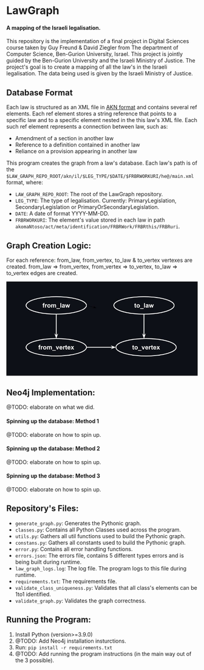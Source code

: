 # LawGraph
#### A mapping of the Israeli legalisation.
This repository is the implementation of a final project in Digital Sciences course taken by Guy Freund & David Ziegler from The department of Computer Science, Ben-Gurion University, Israel.
This project is jointly guided by the Ben-Gurion University and the Israeli Ministry of Justice.
The project's goal is to create a mapping of all the law's in the Israeli legalisation. The data being used is given by the Israeli Ministry of Justice.

## Database Format
Each law is structured as an XML file in [AKN format](http://docs.oasis-open.org/legaldocml/ns/akn/3.0) and contains several ref elements. Each ref element stores a string reference that points to a specific law and to a specific element nested in the this law's XML file. Each such ref element represents a connection between law, such as:
- Amendment of a section in another law
- Reference to a definition contained in another law
- Reliance on a provision appearing in another law

This program creates the graph from a law's database. Each law's path is of the `$LAW_GRAPH_REPO_ROOT/akn/il/$LEG_TYPE/$DATE/$FRBRWORKURI/he@/main.xml` format, where:
- `LAW_GRAPH_REPO_ROOT`: The root of the LawGraph repository.
- `LEG_TYPE`: The type of legalisation. Currently: PrimaryLegislation, SecondaryLegislation or PrimaryOrSecondaryLegislation.
- `DATE`: A date of format YYYY-MM-DD.
- `FRBRWORKURI`: The element's value stored in each law in path `akomaNtoso/act/meta/identification/FRBRWork/FRBRthis/FRBRuri`.

## Graph Creation Logic:
For each reference: from_law, from_vertex, to_law & to_vertex vertexes are created. from_law => from_vertex, from_vertex => to_vertex, to_law => to_vertex edges are created.

<img src=https://github.com/guyfreund/LawGraph/blob/master/graph_logic.jpg width=600>


## Neo4j Implementation:
@TODO: elaborate on what we did.

#### Spinning up the database: Method 1
@TODO: elaborate on how to spin up.

#### Spinning up the database: Method 2
@TODO: elaborate on how to spin up.

#### Spinning up the database: Method 3
@TODO: elaborate on how to spin up.


## Repository's Files:
- `generate_graph.py`: Generates the Pythonic graph.
- `classes.py`: Contains all Python Classes used across the program.
- `utils.py`: Gathers all util functions used to build the Pythonic graph.
- `constans.py`: Gathers all constants used to build the Pythonic graph.
- `error.py`: Contains all error handling functions.
- `errors.json`: The errors file, contains 5 different types errors and is being built during runtime.
- `law_graph_logs.log`: The log file. The program logs to this file during runtime.
- `requirements.txt`: The requirements file.
- `validate_class_uniqueness.py`: Validates that all class's elements can be 1to1 identified. 
- `validate_graph.py`: Validates the graph correctness.


## Running the Program:
1. Install Python (version>=3.9.0)
2. @TODO: Add Neo4j installation insturctions.
3. Run: `pip install -r requirements.txt`
4. @TODO: Add running the program instructions (in the main way out of the 3 possible).

